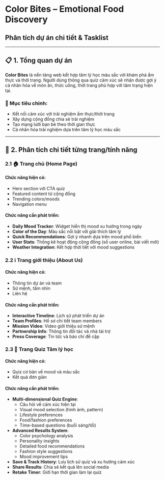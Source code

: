 # Color Bites – Emotional Food Discovery
## Phân tích dự án chi tiết & Tasklist

---

## 📋 1. Tổng quan dự án

**Color Bites** là nền tảng web kết hợp tâm lý học màu sắc với khám phá ẩm thực và thời trang. Người dùng thông qua quiz cảm xúc sẽ nhận được gợi ý cá nhân hóa về món ăn, thức uống, thời trang phù hợp với tâm trạng hiện tại.

### 🎯 Mục tiêu chính:
- Kết nối cảm xúc với trải nghiệm ẩm thực/thời trang
- Xây dựng cộng đồng chia sẻ trải nghiệm
- Tạo mạng lưới bạn bè theo thời gian thực
- Cá nhân hóa trải nghiệm dựa trên tâm lý học màu sắc

---

## 🎨 2. Phân tích chi tiết từng trang/tính năng

### 2.1 🏠 Trang chủ (Home Page)

#### Chức năng hiện có:
- Hero section với CTA quiz
- Featured content từ cộng đồng
- Trending colors/moods
- Navigation menu

#### Chức năng cần phát triển:
- **Daily Mood Tracker**: Widget hiển thị mood xu hướng trong ngày
- **Color of the Day**: Màu sắc nổi bật với giải thích tâm lý
- **Quick Recommendations**: Gợi ý nhanh dựa trên mood phổ biến
- **User Stats**: Thống kê hoạt động cộng đồng (số user online, bài viết mới)
- **Weather Integration**: Kết hợp thời tiết với mood suggestions

### 2.2 ℹ️ Trang giới thiệu (About Us)

#### Chức năng hiện có:
- Thông tin dự án và team
- Sứ mệnh, tầm nhìn
- Liên hệ

#### Chức năng cần phát triển:
- **Interactive Timeline**: Lịch sử phát triển dự án
- **Team Profiles**: Hồ sơ chi tiết team members
- **Mission Video**: Video giới thiệu sứ mệnh
- **Partnership Info**: Thông tin đối tác và nhà tài trợ
- **Press Coverage**: Tin tức và báo chí đề cập

### 2.3 🧠 Trang Quiz Tâm lý học

#### Chức năng hiện có:
- Quiz cơ bản về mood và màu sắc
- Kết quả đơn giản

#### Chức năng cần phát triển:
- **Multi-dimensional Quiz Engine**:
  - Câu hỏi về cảm xúc hiện tại
  - Visual mood selection (hình ảnh, pattern)
  - Lifestyle preferences
  - Food/fashion preferences
  - Time-based questions (buổi sáng/tối)
- **Advanced Results System**:
  - Color psychology analysis
  - Personality insights
  - Detailed food recommendations
  - Fashion style suggestions
  - Mood improvement tips
- **Save & Track History**: Lưu lịch sử quiz và xu hướng cảm xúc
- **Share Results**: Chia sẻ kết quả lên social media
- **Retake Timer**: Giới hạn thời gian làm lại quiz 